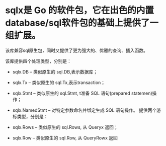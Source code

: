 # sqlx是 Go 的软件包，它在出色的内置database/sql软件包的基础上提供了一组扩展。

该库兼容sql原生包，同时又提供了更为强大的、优雅的查询、插入函数。

该库提供四个处理类型，分别是：

- sqlx.DB – 类似原生的 sql.DB,表示数据库；
- sqlx.Tx – 类似原生的 sql.Tx,表示transaction；
- sqlx.Stmt – 类似原生的 sql.Stmt, t准备 SQL 语句(prepared statemen)操作；
- sqlx.NamedStmt – 对特定参数命名并绑定生成 SQL 语句操作。
提供两个游标类型，分别是：

- sqlx.Rows – 类似原生的 sql.Rows, 从 Queryx 返回；
- sqlx.Row  – 类似原生的 sql.Row, 从 QueryRowx 返回
